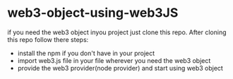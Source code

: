 # web3-object-using-web3JS
if you need the web3 object inyou project just clone this repo.
After cloning this repo follow there steps:
- install the npm if you don't have in your project
- import web3.js file in your file wherever you need the web3 object
- provide the web3 provider(node provider) and start using web3 object
